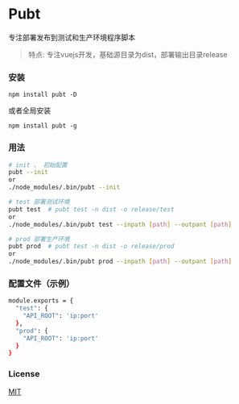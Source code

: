 # Pubt
专注部署发布到测试和生产环境程序脚本

> 特点: 专注vuejs开发，基础源目录为dist，部署输出目录release


### 安装

```
npm install pubt -D
```
或者全局安装
```
npm install pubt -g
```

### 用法

``` bash
# init 、 初始配置
pubt --init
or 
./node_modules/.bin/pubt --init

# test 部署测试环境
pubt test  # pubt test -n dist -o release/test
or
./node_modules/.bin/pubt test --inpath [path] --outpant [path]

# prod 部署生产环境
pubt prod  # pubt test -n dist -o release/prod
or
./node_modules/.bin/pubt prod --inpath [path] --outpant [path]

```

### 配置文件（示例）

```bash
module.exports = {
  "test": {
    "API_ROOT": 'ip:port'
  },
  "prod": {
    "API_ROOT": 'ip:port'
  }
}
```


### License

[MIT](http://opensource.org/licenses/MIT)